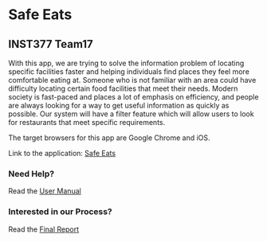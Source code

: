 # Safe Eats
## INST377 Team17

With this app, we are trying to solve the information problem of locating specific facilities faster and helping individuals find places they feel more comfortable eating at. Someone who is not familiar with an area could have difficulty locating certain food facilities that meet their needs. Modern society is fast-paced and places a lot of emphasis on efficiency, and people are always looking for a way to get useful information as quickly as possible. Our system will have a filter feature which will allow users to look for restaurants that meet specific requirements.

The target browsers for this app are Google Chrome and iOS.

Link to the application: [Safe Eats](https://inst377-team17.herokuapp.com/)

### Need Help? 
Read the [User Manual](https://github.com/mnamkung107/INST377_Team17/blob/master/docs/user.md)

### Interested in our Process?
Read the [Final Report](https://github.com/mnamkung107/INST377_Team17/blob/master/docs/final.md)